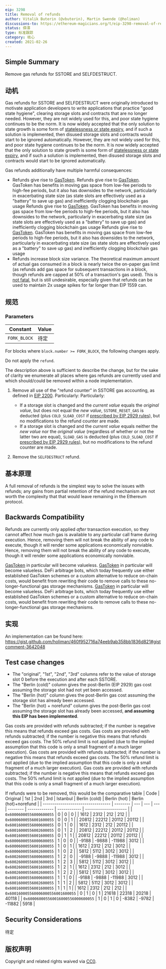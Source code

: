 ```yaml
---
eip: 3298
title: Removal of refunds
author: Vitalik Buterin (@vbuterin), Martin Swende (@holiman)
discussions-to: https://ethereum-magicians.org/t/eip-3298-removal-of-refunds/5430
status: 停滞
type: 标准跟踪
category: 核心
created: 2021-02-26
---
```


## Simple Summary

Remove gas refunds for SSTORE and SELFDESTRUCT.

## 动机

Gas refunds for SSTORE and SELFDESTRUCT were originally introduced to motivate application developers to write applications that practice "good state hygiene", clearing storage slots and contracts that are no longer needed. However, they are not widely used for this, and poor state hygiene continues to be the norm. It is now widely accepted that the only solution to state growth is some form of [statelessness or state expiry](https://hackmd.io/@HWeNw8hNRimMm2m2GH56Cw/state_size_management), and if such a solution is implemented, then disused storage slots and contracts would start to be ignored automatically. However, they are not widely used for this, and poor state hygiene continues to be the norm. It is now widely accepted that the only solution to state growth is some form of [statelessness or state expiry](https://hackmd.io/@HWeNw8hNRimMm2m2GH56Cw/state_size_management), and if such a solution is implemented, then disused storage slots and contracts would start to be ignored automatically.

Gas refunds additionally have multiple harmful consequences:

* Refunds give rise to [GasToken](https://gastoken.io/). Refunds give rise to [GasToken](https://gastoken.io/). GasToken has benefits in moving gas space from low-fee periods to high-fee periods, but it also has downsides to the network, particularly in exacerbating state size (as state slots are effectively used as a "battery" to save up gas) and inefficiently clogging blockchain gas usage Refunds give rise to [GasToken](https://gastoken.io/). GasToken has benefits in moving gas space from low-fee periods to high-fee periods, but it also has downsides to the network, particularly in exacerbating state size (as state slots are effectively used as a "battery" to save up gas) and inefficiently clogging blockchain gas usage Refunds give rise to [GasToken](https://gastoken.io/). GasToken has benefits in moving gas space from low-fee periods to high-fee periods, but it also has downsides to the network, particularly in exacerbating state size (as state slots are effectively used as a "battery" to save up gas) and inefficiently clogging blockchain gas usage
* Refunds increase block size variance. The theoretical maximum amount of actual gas consumed in a block is nearly twice the on-paper gas limit (as refunds add gas space for subsequent transactions in a block, though refunds are capped at 50% of a transaction's gas used). This is [not fatal](https://notes.ethereum.org/@vbuterin/eip_1559_spikes), but is still undesirable, especially given that refunds can be used to maintain 2x usage spikes for far longer than EIP 1559 can.

## 规范

### Parameters

| Constant     | Value |
| ------------ | ----- |
| `FORK_BLOCK` | 待定    |

For blocks where `block.number >= FORK_BLOCK`, the following changes apply.

Do not apply the `refund`.

The description above is sufficient to describe the change, but for the sake of clarity we enumerate all places where gas refunds are currently used and which should/could be removed within a node implementation.

1. Remove all use of the "refund counter" in SSTORE gas accounting, as defined in [EIP 2200](https://eips.ethereum.org/EIPS/eip-2200). Particularly: Particularly:

    * If a storage slot is changed and the _current value_ equals the _original value_, but does not equal the _new value_, `SSTORE_RESET_GAS` is deducted (plus `COLD_SLOAD_COST` if [prescribed by EIP 2929 rules](https://eips.ethereum.org/EIPS/eip-2929#sstore-changes)), but no modifications to the refund counter are made.
    * If a storage slot is changed and the _current value_ equals neither the _new value_ nor the _original value_ (regardless of whether or not the latter two are equal), `SLOAD_GAS` is deducted (plus `COLD_SLOAD_COST` if [prescribed by EIP 2929 rules](https://eips.ethereum.org/EIPS/eip-2929#sstore-changes)), but no modifications to the refund counter are made.

2. Remove the `SELFDESTRUCT` refund.

## 基本原理

A full removal of refunds is the simplest way to solve the issues with refunds; any gains from partial retention of the refund mechanism are not worth the complexity that that would leave remaining in the Ethereum protocol.

## Backwards Compatibility

Refunds are currently only applied _after_ transaction execution, so they cannot affect how much gas is available to any particular call frame during execution. Hence, removing them will not break the ability of any code to execute, though it will render some applications economically nonviable. Hence, removing them will not break the ability of any code to execute, though it will render some applications economically nonviable.

[GasToken](https://gastoken.io/) in particular will become valueless. [GasToken](https://gastoken.io/) in particular will become valueless. DeFi arbitrage bots, which today frequently use either established GasToken schemes or a custom alternative to reduce on-chain costs, would benefit from rewriting their code to remove calls to these no-longer-functional gas storage mechanisms. [GasToken](https://gastoken.io/) in particular will become valueless. DeFi arbitrage bots, which today frequently use either established GasToken schemes or a custom alternative to reduce on-chain costs, would benefit from rewriting their code to remove calls to these no-longer-functional gas storage mechanisms.

## 实现

An implementation can be found here: https://gist.github.com/holiman/460f952716a74eeb9ab358bb1836d821#gistcomment-3642048

## Test case changes

* The "original", "1st", "2nd", "3rd" columns refer to the value of storage slot 0 before the execution and after each SSTORE.
* The "Berlin (cold)" column gives the post-Berlin (EIP 2929) gas cost assuming the storage slot had not yet been accessed.
* The "Berlin (hot)" column gives the post-Berlin gas cost assuming the storage slot has already been accessed.
* The "Berlin (hot) + norefund" column gives the post-Berlin gas cost assuming the storage slot has already been accessed, **and assuming this EIP has been implemented**.

Gas costs are provided with refunds subtracted; if the number is negative this means that refunds exceed gas costs. Gas costs are provided with refunds subtracted; if the number is negative this means that refunds exceed gas costs. The 50% refund limit is not applied (due to the implied assumption that this code is only a small fragment of a much larger execution). Gas costs are provided with refunds subtracted; if the number is negative this means that refunds exceed gas costs. The 50% refund limit is not applied (due to the implied assumption that this code is only a small fragment of a much larger execution). Gas costs are provided with refunds subtracted; if the number is negative this means that refunds exceed gas costs. The 50% refund limit is not applied (due to the implied assumption that this code is only a small fragment of a much larger execution).

If refunds were to be removed, this would be the comparative table
| Code                               | Original | 1st | 2nd | 3rd | Istanbul | Berlin (cold) | Berlin (hot) | Berlin (hot)+norefund |
| ---------------------------------- | -------- | --- | --- | --- | -------- | ------------- | ------------ | --------------------- |
| `0x60006000556000600055`           | 0        | 0   | 0   |     | 1612     | 2312          | 212          | 212                   |
| `0x60006000556001600055`           | 0        | 0   | 1   |     | 20812    | 22212         | 20112        | 20112                 |
| `0x60016000556000600055`           | 0        | 1   | 0   |     | 1612     | 2312          | 212          | 20112                 |
| `0x60016000556002600055`           | 0        | 1   | 2   |     | 20812    | 22212         | 20112        | 20112                 |
| `0x60016000556001600055`           | 0        | 1   | 1   |     | 20812    | 22212         | 20112        | 20112                 |
| `0x60006000556000600055`           | 1        | 0   | 0   |     | -9188    | -9888         | -11988       | 3012                  |
| `0x60006000556001600055`           | 1        | 0   | 1   |     | 1612     | 2312          | 212          | 3012                  |
| `0x60006000556002600055`           | 1        | 0   | 2   |     | 5812     | 5112          | 3012         | 3012                  |
| `0x60026000556000600055`           | 1        | 2   | 0   |     | -9188    | -9888         | -11988       | 3012                  |
| `0x60026000556003600055`           | 1        | 2   | 3   |     | 5812     | 5112          | 3012         | 3012                  |
| `0x60026000556001600055`           | 1        | 2   | 1   |     | 1612     | 2312          | 212          | 3012                  |
| `0x60026000556002600055`           | 1        | 2   | 2   |     | 5812     | 5112          | 3012         | 3012                  |
| `0x60016000556000600055`           | 1        | 1   | 0   |     | -9188    | -9888         | -11988       | 3012                  |
| `0x60016000556002600055`           | 1        | 1   | 2   |     | 5812     | 5112          | 3012         | 3012                  |
| `0x60016000556001600055`           | 1        | 1   | 1   |     | 1612     | 2312          | 212          | 212                   |
| `0x600160005560006000556001600055` | 0        | 1   | 0   | 1   | 21618    | 22318         | 20218        | 40118                 |
| `0x600060005560016000556000600055` | 1        | 0   | 1   | 0   | -8382    | -9782         | -11882       | 5918                  |

## Security Considerations

待定

## 版权声明
Copyright and related rights waived via [CC0](../LICENSE.md).
